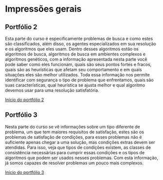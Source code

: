 # Impressões gerais

## Portfólio 2

Esta parte do curso é especificamente problemas de busca e como estes são classificados, além disso, os agentes especializados em sua resolução e os algoritmos que eles usam. Dentro desses algoritmos estão os algoritmos de busca, algoritmos de busca em ambientes complexos e algoritmos genéticos, com a informação apresentada nesta parte você pode saber como eles funcionam, quais são seus pontos fortes e fracos, quais são as heurísticas que afetam seu comportamento e em quais situações eles são melhor utilizados. Toda essa informação nos permite identificar com segurança o tipo de problema que enfrentamos, quais são suas características, qual heurística se ajusta melhor e qual algoritmo devemos usar para uma resolução satisfatória.

[Início do portfólio 2](problem_solution_agent.md)

## Portfólio 3

Nesta parte do curso se vê informações sobre um tipo diferente de problema, um que tem maiores requisitos de satisfação, estes são os problemas de satisfação de condições, para esses problemas não é suficiente apenas chegar a uma solução, mas condições extras devem ser atendidas. Para isso, veja que tipos de condições existem, as classes de consistência necessárias para cumprir essas condições e os tipos de algoritmos que podem ser usados nesses problemas. Com esta informação, já somos capazes de resolver problemas um pouco mais complexos.

[Início do portfólio 3](atomic_vs_factored.md)